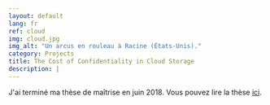 ```yaml
---
layout: default
lang: fr
ref: cloud
img: cloud.jpg
img_alt: "Un arcus en rouleau à Racine (États-Unis)."
category: Projects
title: The Cost of Confidentiality in Cloud Storage
description: |
---
```

J'ai terminé ma thèse de maîtrise en juin 2018. Vous pouvez lire la thèse [ici](https://www.diva-portal.org/smash/get/diva2:1222533/FULLTEXT01.pdf).
